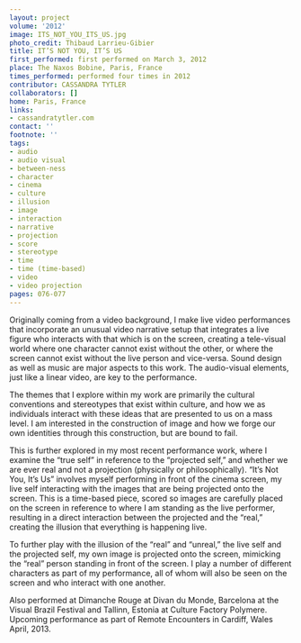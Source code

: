 ```yaml
---
layout: project
volume: '2012'
image: ITS_NOT_YOU_ITS_US.jpg
photo_credit: Thibaud Larrieu-Gibier
title: IT’S NOT YOU, IT’S US
first_performed: first performed on March 3, 2012
place: The Naxos Bobine, Paris, France
times_performed: performed four times in 2012
contributor: CASSANDRA TYTLER
collaborators: []
home: Paris, France
links:
- cassandratytler.com
contact: ''
footnote: ''
tags:
- audio
- audio visual
- between-ness
- character
- cinema
- culture
- illusion
- image
- interaction
- narrative
- projection
- score
- stereotype
- time
- time (time-based)
- video
- video projection
pages: 076-077
---
```


Originally coming from a video background, I make live video performances that incorporate an unusual video narrative setup that integrates a live figure who interacts with that which is on the screen, creating a tele-visual world where one character cannot exist without the other, or where the screen cannot exist without the live person and vice-versa. Sound design as well as music are major aspects to this work. The audio-visual elements, just like a linear video, are key to the performance.

The themes that I explore within my work are primarily the cultural conventions and stereotypes that exist within culture, and how we as individuals interact with these ideas that are presented to us on a mass level. I am interested in the construction of image and how we forge our own identities through this construction, but are bound to fail.

This is further explored in my most recent performance work, where I examine the “true self” in reference to the “projected self,” and whether we are ever real and not a projection (physically or philosophically). “It’s Not You, It’s Us” involves myself performing in front of the cinema screen, my live self interacting with the images that are being projected onto the screen. This is a time-based piece, scored so images are carefully placed on the screen in reference to where I am standing as the live performer, resulting in a direct interaction between the projected and the “real,” creating the illusion that everything is happening live.

To further play with the illusion of the “real” and “unreal,” the live self and the projected self, my own image is projected onto the screen, mimicking the “real” person standing in front of the screen. I play a number of different characters as part of my performance, all of whom will also be seen on the screen and who interact with one another.

Also performed at Dimanche Rouge at Divan du Monde, Barcelona at the Visual Brazil Festival and Tallinn, Estonia at Culture Factory Polymere. Upcoming performance as part of Remote Encounters in Cardiff, Wales April, 2013.
